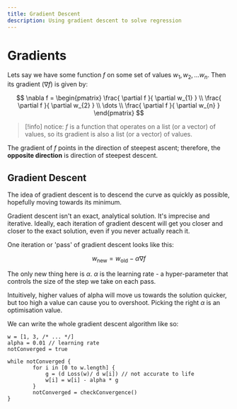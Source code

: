 ```yaml
---
title: Gradient Descent
description: Using gradient descent to solve regression
---
```


# Gradients

Lets say we have some function $f$ on some set of values $w_{1}, w_{2}, \dots w_{n}$.
Then its gradient ($\nabla f$) is given by:

$$
\nabla f = \begin{pmatrix}
\frac{ \partial f }{ \partial w_{1} }  \\
\frac{ \partial f }{ \partial w_{2} }  \\
\dots \\
\frac{ \partial f }{ \partial w_{n} }
\end{pmatrix}
$$

> [!info] notice:
> $f$ is a function that operates on a list (or a vector) of values, so its gradient is also a list (or a vector) of values.

The gradient of $f$ points in the direction of steepest ascent; therefore, the **opposite direction** is direction of steepest descent.

## Gradient Descent

The idea of gradient descent is to descend the curve as quickly as possible, hopefully moving towards its minimum.

Gradient descent isn't an exact, analytical solution. It's imprecise and iterative. Ideally, each iteration of gradient descent will get you closer and closer to the exact solution, even if you never actually reach it.

One iteration or 'pass' of gradient descent looks like this:

$$
w_{\text{new}} = w_{\text{old}} - \alpha \nabla f
$$

The only new thing here is $\alpha$. $\alpha$ is the learning rate - a hyper-parameter that controls the size of the step we take on each pass.

Intuitively, higher values of alpha will move us towards the solution quicker, but too high a value can cause you to overshoot. Picking the right $\alpha$ is an optimisation value.

We can write the whole gradient descent algorithm like so:

```pa
w = [1, 3, /* ... */]
alpha = 0.01 // learning rate
notConverged = true

while notConverged {
		for i in [0 to w.length] {
			g = (d Loss(w)/ d w[i]) // not accurate to life
			w[i] = w[i] - alpha * g
		}
		notConverged = checkConvergence()
}
```
